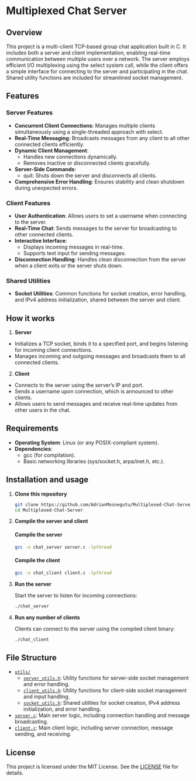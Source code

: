 # Multiplexed Chat Server

## Overview

This project is a multi-client TCP-based group chat application built in C. It includes both a server and client implementation, enabling real-time communication between multiple users over a network. The server employs efficient I/O multiplexing using the select system call, while the client offers a simple interface for connecting to the server and participating in the chat. Shared utility functions are included for streamlined socket management.

## Features

### Server Features

- **Concurrent Client Connections**: Manages multiple clients simultaneously using a single-threaded approach with select.
- **Real-Time Messaging**: Broadcasts messages from any client to all other connected clients efficiently.
- **Dynamic Client Management**: 
    - Handles new connections dynamically.
    - Removes inactive or disconnected clients gracefully.
- **Server-Side Commands**:
    - quit: Shuts down the server and disconnects all clients.
- **Comprehensive Error Handling**: Ensures stability and clean shutdown during unexpected errors.

### Client Features

- **User Authentication**: Allows users to set a username when connecting to the server.
- **Real-Time Chat**: Sends messages to the server for broadcasting to other connected clients.
- **Interactive Interface**:
	- Displays incoming messages in real-time.
	- Supports text input for sending messages.
- **Disconnection Handling**: Handles clean disconnection from the server when a client exits or the server shuts down.

### Shared Utilities

- **Socket Utilities**: Common functions for socket creation, error handling, and IPv4 address initialization, shared between the server and client.


## How it works

1. **Server**

- Initializes a TCP socket, binds it to a specified port, and begins listening for incoming client connections.
- Manages incoming and outgoing messages and broadcasts them to all connected clients.

2. **Client**

- Connects to the server using the server’s IP and port.
- Sends a username upon connection, which is announced to other clients.
- Allows users to send messages and receive real-time updates from other users in the chat.

## Requirements

- **Operating System**: Linux (or any POSIX-compliant system).
- **Dependencies**:
	- gcc (for compilation).
	- Basic networking libraries (sys/socket.h, arpa/inet.h, etc.).

## Installation and usage

1. **Clone this repository**

    ``` bash
    git clone https://github.com/AdrianMosnegutu/Multiplexed-Chat-Server.git
    cd Multiplexed-Chat-Server
    ```

2. **Compile the server and client**

    #### Compile the server

    ``` bash
    gcc -o chat_server server.c -lpthread
    ```

    #### Compile the client
    
    ``` bash
    gcc -o chat_client client.c -lpthread
    ```

3. **Run the server**

    Start the server to listen for incoming connections:
    ``` bash
    ./chat_server
    ```

4. **Run any number of clients**

    Clients can connect to the server using the compiled client binary:
    ``` bash
    ./chat_client
    ```

## File Structure

- [`utils/`](./utils/)
    - [`server_utils.h`](./utils/server_utils.h): Utility functions for server-side socket management and error handling.
    - [`client_utils.h`](./utils/client_utils.h): Utility functions for client-side socket management and input handling.
    - [`socket_utils.h`](./utils/socket_utils.h): Shared utilities for socket creation, IPv4 address initialization, and error handling.
- [`server.c`](./server.c): Main server logic, including connection handling and message broadcasting.
- [`client.c`](./client.c): Main client logic, including server connection, message sending, and receiving.

## License

This project is licensed under the MIT License. See the [LICENSE](./LICENSE) file for details.
